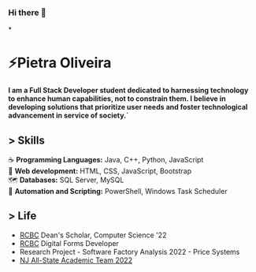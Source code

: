 ### Hi there 👋

<!--
**pietradev/pietradev** is a ✨ _special_ ✨ repository because its `README.md` (this file) appears on your GitHub profile.

Here are some ideas to get you started:

- 🔭 I’m currently working on ...
- 🌱 I’m currently learning ...
- 👯 I’m looking to collaborate on ...
- 🤔 I’m looking for help with ...
- 💬 Ask me about ...
- 📫 How to reach me: ...
- 😄 Pronouns: ...
- ⚡ Fun fact: ...
-->

*<h1>⚡Pietra Oliveira</h1>
**I am a Full Stack Developer student dedicated to harnessing technology to enhance human capabilities, not to constrain them. I believe in developing solutions that prioritize user needs and foster technological advancement in service of society.`**

**<h2>> Skills</h2>**
:coffee: **Programming Languages:** Java, C++, Python, JavaScript <br>
:hammer: **Web development:** HTML, CSS, JavaScript, Bootstrap <br>
:world_map: **Databases:** SQL Server, MySQL<br>
:page_with_curl: **Automation and Scripting:** PowerShell, Windows Task Scheduler<br>


**<h2>> Life</h2>**
- [RCBC](https://www.rcbc.edu/) Dean's Scholar, Computer Science '22
- [RCBC](https://www.rcbc.edu/) Digital Forms Developer 
- Research Project - Software Factory Analysis 2022 - Price Systems
- [NJ All-State Academic Team 2022](https://www.njccc.org/)



